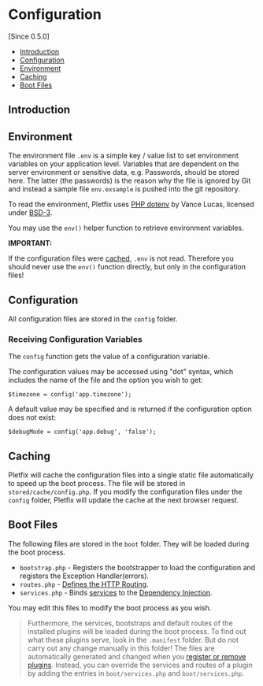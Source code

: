 # Configuration

[Since 0.5.0]

- [Introduction](#introduction)
- [Configuration](#configuration)
- [Environment](#environment)
- [Caching](#caching)
- [Boot Files](#boot-files)

<a name="introduction"></a>
## Introduction

<a name="environment"></a>
## Environment

The environment file `.env` is a simple key / value list to set environment variables on your application level.
Variables that are dependent on the server environment or sensitive data, e.g. Passwords, should be stored here. 
The latter (the passwords) is the reason why the file is ignored by Git and instead a sample file `env.exsample` is 
pushed into the git repository.

To read the environment, Pletfix uses [PHP dotenv](https://github.com/vlucas/phpdotenv) by Vance Lucas, licensed under 
[BSD-3](https://github.com/vlucas/phpdotenv/blob/master/LICENSE.txt).

You may use the `env()` helper function to retrieve environment variables.

**IMPORTANT:**

If the configuration files were [cached](#caching), `.env` is not read. Therefore you should never use the `env()` 
function directly, but only in the configuration files!

<a name="configuration"></a>
## Configuration

All configuration files are stored in the `config` folder. 

<a name="receiving"></a>
### Receiving Configuration Variables

The `config` function gets the value of a configuration variable. 

The configuration values may be accessed using "dot" syntax, which includes the name of the file and the option you 
wish to get: 

    $timezone = config('app.timezone');

A default value may be specified and is returned if the configuration option does not exist:

    $debugMode = config('app.debug', 'false'); 
 
<a name="caching"></a>
## Caching

Pletfix will cache the configuration files into a single static file automatically to speed up the boot process. 
The file will be stored in `stored/cache/config.php`. If you modify the configuration files under the `config` folder, 
Pletfix will update the cache at the next browser request.

<a name="boot-files"></a>
## Boot Files

The following files are stored in the `boot` folder. They will be loaded during the boot process.

- `bootstrap.php` - Registers the bootstrapper to load the configuration and registers the Exception Handler(errors).
- `routes.php`    - [Defines the HTTP Routing](routing).
- `services.php`  - Binds [services](helpers) to the [Dependency Injection](di).

You may edit this files to modify the boot process as you wish.

> <i class="fa fa-hand-pointer-o fa-2x" aria-hidden="true"></i>
> Furthermore, the services, bootstraps and default routes of the installed plugins will be loaded during the boot process.
> To find out what these plugins serve, look in the `.manifest` folder. But do not carry out any change manually in this folder! 
> The files are automatically generated and changed when you [register or remove plugins](plugins#registering).
> Instead, you can override the services and routes of a plugin by adding the entries in `boot/services.php` and 
> `boot/services.php`.